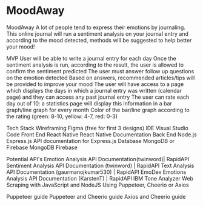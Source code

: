 # MoodAway
MoodAway
A lot of people tend to express their emotions by journaling. This online journal will run a sentiment analysis on your journal entry and according to the mood detected, methods will be suggested to help better your mood!​

MVP
User will be able to write a journal entry for each day
Once the sentiment analysis is run, according to the result, the user is allowed to confirm the sentiment predicted
The user must answer follow up questions on the emotion detected
Based on answers, recommended articles/tips will be provided to improve your mood
The user will have access to a page which displays the days in which a journal entry was written (calendar page) and they can access any past journal entry
The user can rate each day out of 10: a statistics page will display this information in a bar graph/line graph for every month
Color of the bar/line graph according to the rating (green: 8-10, yellow: 4-7, red: 0-3)​

Tech Stack
Wireframing
Figma (free for first 3 designs)
IDE
Visual Studio Code
Front End
React Native
React Native Documentation
Back End
Node.js
Express.js
API documentation for Express.js
Database
MongoDB or Firebase
MongoDB
Firebase​

Potential API's
Emotion Analysis API Documentation(twinword)| RapidAPI
Sentiment Analysis API Documentation (twinword) | RapidAPI
Text Analysis API Documentation (gaurmanojkumar530) | RapidAPI
EmoDex Emotions Analysis API Documentation (KarstenT) | RapidAPI
IBM Tone Analyzer​
Web Scraping with JavaScript and NodeJS
Using Puppeteer, Cheerio or Axios

Puppeteer guide
Puppeteer and Cheerio guide
Axios and Cheerio guide
